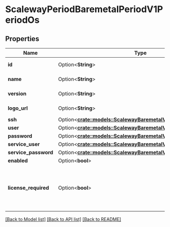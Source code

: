 # ScalewayPeriodBaremetalPeriodV1PeriodOs

## Properties

Name | Type | Description | Notes
------------ | ------------- | ------------- | -------------
**id** | Option<**String**> | ID of the OS | [optional]
**name** | Option<**String**> | Name of the OS | [optional]
**version** | Option<**String**> | Version of the OS | [optional]
**logo_url** | Option<**String**> | URL of this os's logo | [optional]
**ssh** | Option<[**crate::models::ScalewayBaremetalV1OsSsh**](scaleway_baremetal_v1_OS_ssh.md)> |  | [optional]
**user** | Option<[**crate::models::ScalewayBaremetalV1OsUser**](scaleway_baremetal_v1_OS_user.md)> |  | [optional]
**password** | Option<[**crate::models::ScalewayBaremetalV1OsPassword**](scaleway_baremetal_v1_OS_password.md)> |  | [optional]
**service_user** | Option<[**crate::models::ScalewayBaremetalV1OsServiceUser**](scaleway_baremetal_v1_OS_service_user.md)> |  | [optional]
**service_password** | Option<[**crate::models::ScalewayBaremetalV1OsServicePassword**](scaleway_baremetal_v1_OS_service_password.md)> |  | [optional]
**enabled** | Option<**bool**> | State of OS | [optional]
**license_required** | Option<**bool**> | License required (check server options for pricing details) | [optional]

[[Back to Model list]](../README.md#documentation-for-models) [[Back to API list]](../README.md#documentation-for-api-endpoints) [[Back to README]](../README.md)


